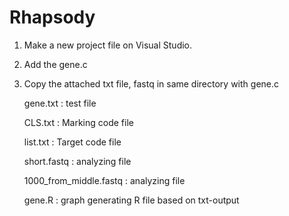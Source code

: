 # Rhapsody

1. Make a new project file on Visual Studio.
2. Add the gene.c
3. Copy the attached txt file, fastq in same directory with gene.c

   gene.txt : test file
   
   CLS.txt  : Marking code file 
   
   list.txt : Target code file
  
   short.fastq : analyzing file
   
   1000_from_middle.fastq : analyzing file
   
   gene.R : graph generating R file based on txt-output
  

